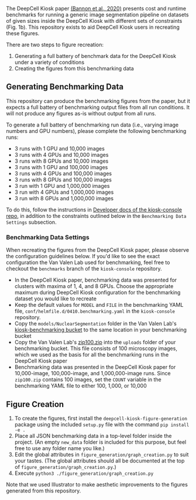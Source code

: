 The DeepCell Kiosk paper [(Bannon et al., 2020)](<https://www.biorxiv.org/content/10.1101/505032v3>) presents cost and runtime benchmarks for running a generic image segmentation pipeline on datasets of given sizes inside the DeepCell Kiosk with different sets of constraints (Fig. 1b). This repository exists to aid DeepCell Kiosk users in recreating these figures.
 
There are two steps to figure recreation:
1) Generating a full battery of benchmark data for the DeepCell Kiosk under a variety of conditions
2) Creating the figures from this benchmarking data

## Generating Benchmarking Data

This repository can produce the benchmarking figures from the paper, but it expects a full battery of benchmarking output files from all run conditions. It will not produce any figures as-is without output from all runs. 
 
To generate a full battery of benchmarking run data (i.e., varying image numbers and GPU numbers), please complete the following benchmarking runs:
 
* 3 runs with 1 GPU and 10,000 images
* 3 runs with 4 GPUs and 10,000 images
* 3 runs with 8 GPUs and 10,000 images
* 3 runs with 1 GPU and 100,000 images
* 3 runs with 4 GPUs and 100,000 images
* 3 runs with 8 GPUs and 100,000 images
* 3 run with 1 GPU and 1,000,000 images
* 3 run with 4 GPUs and 1,000,000 images
* 3 run with 8 GPUs and 1,000,000 images
 
To do this, follow the instructions in [Developer docs of the kiosk-console repo](https://deepcell-kiosk.readthedocs.io/en/master/DEVELOPER.html), in addition to the constraints outlined below in the `Benchmarking Data Settings` subsection.
 
### Benchmarking Data Settings
 
When recreating the figures from the DeepCell Kiosk paper, please observe the configuration guidelines below. If you'd like to see the exact configuration the Van Valen Lab used for benchmarking, feel free to checkout the `benchmarks` branch of the `kiosk-console` repository.
 
* In the DeepCell Kiosk paper, benchmarking data was presented for clusters with maxima of 1, 4, and 8 GPUs. Choose the appropriate maximum during DeepCell Kiosk configuration for the benchmarking dataset you would like to recreate
* Keep the default values for `MODEL` and `FILE` in the benchmarking YAML file, `conf/helmfile.d/0410.benchmarking.yaml` in the `kiosk-console` repository.
* Copy the `models/NuclearSegmentation` folder in the Van Valen Lab's [kiosk-benchmarking bucket](https://console.cloud.google.com/storage/browser/kiosk-benchmarking) to the same location in your benchmarking bucket
* Copy the Van Valen Lab's [zip100.zip](https://console.cloud.google.com/storage/browser/_details/kiosk-benchmarking/sample-data/zip100.zip) into the `uploads` folder of your benchmarking bucket. This file consists of 100 microscopy images, which we used as the basis for all the benchmarking runs in the DeepCell Kiosk paper
* Benchmarking data was presented in the DeepCell Kiosk paper for 10,000-image, 100,000-image, and 1,000,000-image runs. Since `zip100.zip` contains 100 images, set the `COUNT` variable in the benchmarking YAML file to either 100, 1,000, or 10,000

## Figure Creation

1) To create the figures, first install the `deepcell-kiosk-figure-generation` package using the included `setup.py` file with the command `pip install -e .`
2) Place all JSON benchmarking data in a top-level folder inside the project. (An empty `new_data` folder is included for this purpose, but feel free to use any folder name you like.)
3) Edit the global attributes in `figure_generation/graph_creation.py` to suit your tastes. (The global attributes should all be documented at the top of `figure_generation/graph_creation.py`.)
4) Execute `python3 ./figure_generation/graph_creation.py`

Note that we used Illustrator to make aesthetic improvements to the figures generated from this repository.
